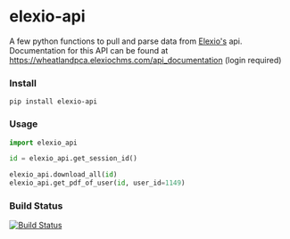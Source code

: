 # elexio-api
A few python functions to pull and parse data from [Elexio's](https://www.elexio.com/) api. Documentation for this API can be found at https://wheatlandpca.elexiochms.com/api_documentation (login required)

### Install
```consol
pip install elexio-api
```

### Usage
```python
import elexio_api

id = elexio_api.get_session_id()

elexio_api.download_all(id)
elexio_api.get_pdf_of_user(id, user_id=1149)
```


### Build Status
[![Build Status](https://dev.azure.com/boonepeterg/elexio-api/_apis/build/status/boonepeter.elexio-api?branchName=master)](https://dev.azure.com/boonepeterg/elexio-api/_build/latest?definitionId=1&branchName=master)
